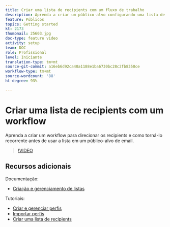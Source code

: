 ```yaml
---
title: Criar uma lista de recipients com um fluxo de trabalho
description: Aprenda a criar um público-alvo configurando uma lista de recipients do Explorer.
feature: Públicos
topics: Getting started
kt: 2173
thumbnail: 25603.jpg
doc-type: feature video
activity: setup
team: DOC
role: Profissional
level: Iniciante
translation-type: tm+mt
source-git-commit: a16eb6d92ca40a1188e1ba6730bc28c2fb8358ce
workflow-type: tm+mt
source-wordcount: '88'
ht-degree: 93%

---
```



# Criar uma lista de recipients com um workflow

Aprenda a criar um workflow para direcionar os recipients e como torná-lo recorrente antes de usar a lista em um público-alvo de email.

>[!VIDEO](https://video.tv.adobe.com/v/25603?quality=12)

## Recursos adicionais

Documentação:

* [Criação e gerenciamento de listas](https://docs.adobe.com/content/help/pt-BR/campaign-classic/using/getting-started/profile-management/creating-and-managing-lists.html)

Tutoriais:

* [Criar e gerenciar perfis](/help/profile-management/create-and-manage-profiles.md)
* [Importar perfis](/help/data-management/importing-profiles.md)
* [Criar uma lista de recipients](/help/profile-management/creating-a-list-of-recipients.md)
